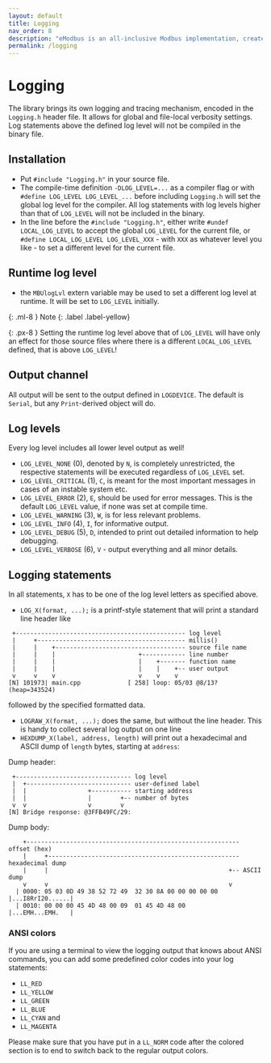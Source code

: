 ```yaml
---
layout: default
title: Logging
nav_order: 8
description: "eModbus is an all-inclusive Modbus implementation, created for ESP32 and Arduino"
permalink: /logging
---
```


# Logging
The library brings its own logging and tracing mechanism, encoded in the `Logging.h` header file.
It allows for global and file-local verbosity settings.
Log statements above the defined log level will not be compiled in the binary file. 

## Installation
- Put `#include "Logging.h"` in your source file.
- The compile-time definition `-DLOG_LEVEL=...` as a compiler flag or with `#define LOG_LEVEL LOG_LEVEL_...` before including `Logging.h` will set the global log level for the compiler. 
All log statements with log levels higher than that of `LOG_LEVEL` will not be included in the binary.
- In the line before the `#include "Logging.h"`, either write `#undef LOCAL_LOG_LEVEL` to accept the global `LOG_LEVEL` for the current file, or `#define LOCAL_LOG_LEVEL LOG_LEVEL_XXX` - with `XXX` as whatever level you like - to set a different level for the current file.

## Runtime log level 
- the ``MBUlogLvl`` extern variable may be used to set a different log level at runtime. It will be set to ``LOG_LEVEL`` initially. 

{: .ml-8 }
Note
{: .label .label-yellow}

{: .px-8 }
Setting the runtime log level above that of `LOG_LEVEL` will have only an effect for those source files where there is a different `LOCAL_LOG_LEVEL` defined, that is above `LOG_LEVEL`!

## Output channel
All output will be sent to the output defined in `LOGDEVICE`. The default is `Serial`, but any `Print`-derived object will do.

## Log levels
Every log level includes all lower level output as well!
- `LOG_LEVEL_NONE` (0), denoted by `N`, is completely unrestricted, the respective statements will be executed regardless of `LOG_LEVEL` set.
- `LOG_LEVEL_CRITICAL` (1), `C`, is meant for the most important messages in cases of an instable system etc. 
- `LOG_LEVEL_ERROR` (2), `E`, should be used for error messages. This is the default `LOG_LEVEL` value, if none was set at compile time.
- `LOG_LEVEL_WARNING` (3), `W`, is for less relevant problems.
- `LOG_LEVEL_INFO` (4), `I`, for informative output.
- `LOG_LEVEL_DEBUG` (5), `D`, intended to print out detailed information to help debugging.
- `LOG_LEVEL_VERBOSE` (6), `V` - output everything and all minor details.

## Logging statements
In all statements, `X` has to be one of the log level letters as specified above.
- `LOG_X(format, ...);` is a printf-style statement that will print a standard line header like 
```
 +----------------------------------------------- log level
 |     +----------------------------------------- millis()
 |     |    +------------------------------------ source file name
 |     |    |                       +------------ line number
 |     |    |                       |    +------- function name
 |     |    |                       |    |    +-- user output
 v     v    v                       v    v    v 
[N] 101973| main.cpp             [ 258] loop: 05/03 @8/13? (heap=343524)
```
  followed by the specified formatted data.
- `LOGRAW_X(format, ...);` does the same, but without the line header. This is handy to collect several log output on one line
- `HEXDUMP_X(label, address, length)` will print out a hexadecimal and ASCII dump of `length` bytes, starting at `address`:

Dump header:
```
 +-------------------------------- log level
 |  +----------------------------- user-defined label
 |  |                 +----------- starting address
 |  |                 |        +-- number of bytes
 v  v                 v        v
[N] Bridge response: @3FFB49FC/29:
```
Dump body:
```
    +----------------------------------------------------------- offset (hex)
    |     +----------------------------------------------------- hexadecimal dump
    |     |                                                  +-- ASCII dump
    v     v                                                  v
  | 0000: 05 03 0D 49 38 52 72 49  32 30 8A 00 00 00 00 00  |...I8RrI20......|
  | 0010: 00 00 00 45 4D 48 00 09  01 45 4D 48 00           |...EMH...EMH.   |
```

### ANSI colors
If you are using a terminal to view the logging output that knows about ANSI commands, you can add some predefined color codes into your log statements:
- `LL_RED`
- `LL_YELLOW`
- `LL_GREEN`
- `LL_BLUE`
- `LL_CYAN` and 
- `LL_MAGENTA`

Please make sure that you have put in a `LL_NORM` code after the colored section is to end to switch back to the regular output colors.
